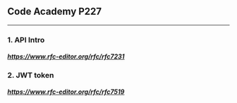 ## Code Academy P227 
----
 ### 1. API Intro 
 ##### https://www.rfc-editor.org/rfc/rfc7231
 ### 2. JWT token
 ##### https://www.rfc-editor.org/rfc/rfc7519
